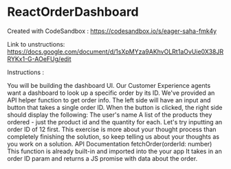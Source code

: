 # ReactOrderDashboard
Created with CodeSandbox : https://codesandbox.io/s/eager-saha-fmk4y

Link to unstructions:  https://docs.google.com/document/d/1sXpMYza9AKhvOLRt1aOvUie0X38JRRYKx1-G-AOeFUg/edit 

Instructions :

You will be building the dashboard UI.
Our Customer Experience agents want a dashboard to look up a specific order by its ID. We've provided an API helper function to get order info. 
The left side will have an input and button that takes a single order ID. When the button is clicked, the right side should display the following: The user's name 
A list of the products they ordered - just the product id and the quantity for each. 
Let's try inputting an order ID of 12 first. 
This exercise is more about your thought process than completely finishing the solution, so keep telling us about your thoughts as you work on a solution. 
API Documentation 
fetchOrder(orderId: number) 
This function is already built-in and imported into the your app 
It takes in an order ID param and returns a JS promise with data about the order.


